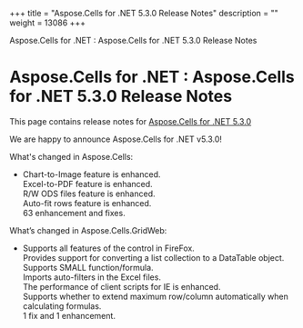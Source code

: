 +++
title = "Aspose.Cells for .NET 5.3.0 Release Notes" 
description = "" 
weight = 13086 
+++

Aspose.Cells for .NET : Aspose.Cells for .NET 5.3.0 Release Notes  

# Aspose.Cells for .NET : Aspose.Cells for .NET 5.3.0 Release Notes


This page contains release notes for [Aspose.Cells for .NET 5.3.0](http://www.aspose.com/downloads/cells/net/new-releases/aspose.cells-for-.net-5.3.0/)

We are happy to announce Aspose.Cells for .NET v5.3.0!

What's changed in Aspose.Cells:

*   Chart-to-Image feature is enhanced.  
    Excel-to-PDF feature is enhanced.  
    R/W ODS files feature is enhanced.  
    Auto-fit rows feature is enhanced.  
    63 enhancement and fixes.

What’s changed in Aspose.Cells.GridWeb:

*   Supports all features of the control in FireFox.  
    Provides support for converting a list collection to a DataTable object.  
    Supports SMALL function/formula.  
    Imports auto-filters in the Excel files.  
    The performance of client scripts for IE is enhanced.  
    Supports whether to extend maximum row/column automatically when calculating formulas.  
    1 fix and 1 enhancement.

